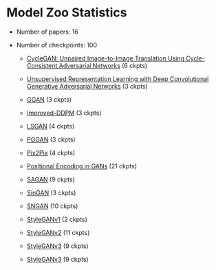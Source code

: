 # Model Zoo Statistics

- Number of papers: 16

- Number of checkpoints: 100


	* [CycleGAN: Unpaired Image-to-Image Translation Using Cycle-Consistent Adversarial Networks](https://github.com/open-mmlab/mmgeneration/blob/master/configs/cyclegan) (6 ckpts)


	* [Unsupervised Representation Learning with Deep Convolutional Generative Adversarial Networks](https://github.com/open-mmlab/mmgeneration/blob/master/configs/dcgan) (3 ckpts)


	* [GGAN](https://github.com/open-mmlab/mmgeneration/blob/master/configs/ggan) (3 ckpts)


	* [Improved-DDPM](https://github.com/open-mmlab/mmgeneration/blob/master/configs/improved_ddpm) (3 ckpts)


	* [LSGAN](https://github.com/open-mmlab/mmgeneration/blob/master/configs/lsgan) (4 ckpts)


	* [PGGAN](https://github.com/open-mmlab/mmgeneration/blob/master/configs/pggan) (3 ckpts)


	* [Pix2Pix](https://github.com/open-mmlab/mmgeneration/blob/master/configs/pix2pix) (4 ckpts)


	* [Positional Encoding in GANs](https://github.com/open-mmlab/mmgeneration/blob/master/configs/positional_encoding_in_gans) (21 ckpts)


	* [SAGAN](https://github.com/open-mmlab/mmgeneration/blob/master/configs/sagan) (9 ckpts)


	* [SinGAN](https://github.com/open-mmlab/mmgeneration/blob/master/configs/singan) (3 ckpts)


	* [SNGAN](https://github.com/open-mmlab/mmgeneration/blob/master/configs/sngan_proj) (10 ckpts)


	* [StyleGANv1](https://github.com/open-mmlab/mmgeneration/blob/master/configs/styleganv1) (2 ckpts)


	* [StyleGANv2](https://github.com/open-mmlab/mmgeneration/blob/master/configs/styleganv2) (11 ckpts)


	* [StyleGANv3](https://github.com/open-mmlab/mmgeneration/blob/master/configs/styleganv3) (9 ckpts)


  - [StyleGANv3](https://github.com/open-mmlab/mmgeneration/blob/master/configs/styleganv3) (9 ckpts)

